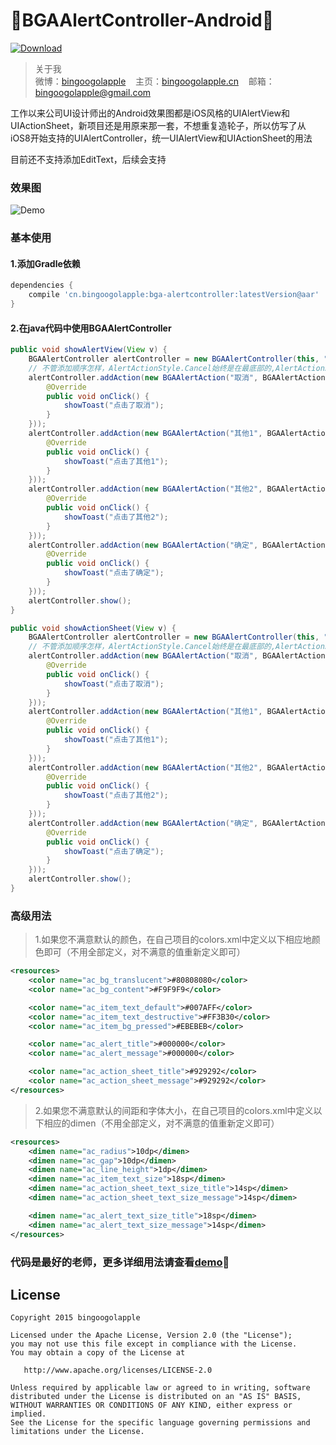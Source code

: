 :running:BGAAlertController-Android:running:
============

[ ![Download](https://api.bintray.com/packages/bingoogolapple/maven/bga-alertcontroller/images/download.svg) ](https://bintray.com/bingoogolapple/maven/bga-titlebar/_latestVersion)
>关于我<br/>
>微博：<a href="http://weibo.com/bingoogol" target="_blank">bingoogolapple</a>&nbsp;&nbsp;&nbsp;&nbsp;主页：<a  href="http://www.bingoogolapple.cn" target="_blank">bingoogolapple.cn</a>&nbsp;&nbsp;&nbsp;&nbsp;邮箱：<a href="mailto:bingoogolapple@gmail.com" target="_blank">bingoogolapple@gmail.com</a>

工作以来公司UI设计师出的Android效果图都是iOS风格的UIAlertView和UIActionSheet，新项目还是用原来那一套，不想重复造轮子，所以仿写了从iOS8开始支持的UIAlertController，统一UIAlertView和UIActionSheet的用法

目前还不支持添加EditText，后续会支持

### 效果图
![Demo](http://7xk9dj.com1.z0.glb.clouddn.com/alertcontroller/screenshots/alertcontroller1.gif)

### 基本使用

#### 1.添加Gradle依赖

```groovy
dependencies {
    compile 'cn.bingoogolapple:bga-alertcontroller:latestVersion@aar'
}
```

#### 2.在java代码中使用BGAAlertController

```Java
public void showAlertView(View v) {
    BGAAlertController alertController = new BGAAlertController(this, "我是标题", "我是很长很长很长很长很长很长很长很长很长很长很长很长的消息", BGAAlertController.AlertControllerStyle.Alert);
    // 不管添加顺序怎样，AlertActionStyle.Cancel始终是在最底部的,AlertActionStyle.Default和AlertActionStyle.Destructive按添加的先后顺序显示
    alertController.addAction(new BGAAlertAction("取消", BGAAlertAction.AlertActionStyle.Cancel, new BGAAlertAction.Delegate() {
        @Override
        public void onClick() {
            showToast("点击了取消");
        }
    }));
    alertController.addAction(new BGAAlertAction("其他1", BGAAlertAction.AlertActionStyle.Default, new BGAAlertAction.Delegate() {
        @Override
        public void onClick() {
            showToast("点击了其他1");
        }
    }));
    alertController.addAction(new BGAAlertAction("其他2", BGAAlertAction.AlertActionStyle.Default, new BGAAlertAction.Delegate() {
        @Override
        public void onClick() {
            showToast("点击了其他2");
        }
    }));
    alertController.addAction(new BGAAlertAction("确定", BGAAlertAction.AlertActionStyle.Destructive, new BGAAlertAction.Delegate() {
        @Override
        public void onClick() {
            showToast("点击了确定");
        }
    }));
    alertController.show();
}

public void showActionSheet(View v) {
    BGAAlertController alertController = new BGAAlertController(this, "我是标题", "我是很长很长很长很长很长很长很长很长很长很长很长很长的消息", BGAAlertController.AlertControllerStyle.ActionSheet);
    // 不管添加顺序怎样，AlertActionStyle.Cancel始终是在最底部的,AlertActionStyle.Default和AlertActionStyle.Destructive按添加的先后顺序显示
    alertController.addAction(new BGAAlertAction("取消", BGAAlertAction.AlertActionStyle.Cancel, new BGAAlertAction.Delegate() {
        @Override
        public void onClick() {
            showToast("点击了取消");
        }
    }));
    alertController.addAction(new BGAAlertAction("其他1", BGAAlertAction.AlertActionStyle.Default, new BGAAlertAction.Delegate() {
        @Override
        public void onClick() {
            showToast("点击了其他1");
        }
    }));
    alertController.addAction(new BGAAlertAction("其他2", BGAAlertAction.AlertActionStyle.Default, new BGAAlertAction.Delegate() {
        @Override
        public void onClick() {
            showToast("点击了其他2");
        }
    }));
    alertController.addAction(new BGAAlertAction("确定", BGAAlertAction.AlertActionStyle.Destructive, new BGAAlertAction.Delegate() {
        @Override
        public void onClick() {
            showToast("点击了确定");
        }
    }));
    alertController.show();
}
```

### 高级用法

> 1.如果您不满意默认的颜色，在自己项目的colors.xml中定义以下相应地颜色即可（不用全部定义，对不满意的值重新定义即可）

```xml
<resources>
    <color name="ac_bg_translucent">#80808080</color>
    <color name="ac_bg_content">#F9F9F9</color>

    <color name="ac_item_text_default">#007AFF</color>
    <color name="ac_item_text_destructive">#FF3B30</color>
    <color name="ac_item_bg_pressed">#EBEBEB</color>

    <color name="ac_alert_title">#000000</color>
    <color name="ac_alert_message">#000000</color>

    <color name="ac_action_sheet_title">#929292</color>
    <color name="ac_action_sheet_message">#929292</color>
</resources>
```

> 2.如果您不满意默认的间距和字体大小，在自己项目的colors.xml中定义以下相应的dimen（不用全部定义，对不满意的值重新定义即可）

```xml
<resources>
    <dimen name="ac_radius">10dp</dimen>
    <dimen name="ac_gap">10dp</dimen>
    <dimen name="ac_line_height">1dp</dimen>
    <dimen name="ac_item_text_size">18sp</dimen>
    <dimen name="ac_action_sheet_text_size_title">14sp</dimen>
    <dimen name="ac_action_sheet_text_size_message">14sp</dimen>

    <dimen name="ac_alert_text_size_title">18sp</dimen>
    <dimen name="ac_alert_text_size_message">14sp</dimen>
</resources>
```

### 代码是最好的老师，更多详细用法请查看[demo](https://github.com/bingoogolapple/BGAlertController-Android/tree/master/demo):feet:

## License

    Copyright 2015 bingoogolapple

    Licensed under the Apache License, Version 2.0 (the "License");
    you may not use this file except in compliance with the License.
    You may obtain a copy of the License at

       http://www.apache.org/licenses/LICENSE-2.0

    Unless required by applicable law or agreed to in writing, software
    distributed under the License is distributed on an "AS IS" BASIS,
    WITHOUT WARRANTIES OR CONDITIONS OF ANY KIND, either express or implied.
    See the License for the specific language governing permissions and
    limitations under the License.
